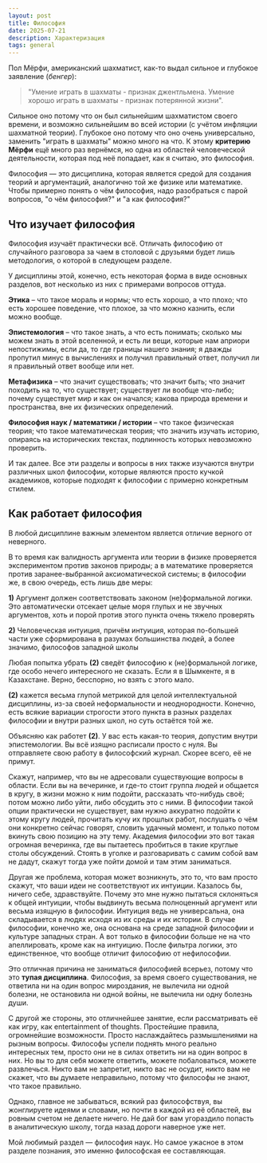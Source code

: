 ```yaml
---
layout: post
title: Философия
date: 2025-07-21
description: Характеризация
tags: general
---
```

Пол Мёрфи, американский шахматист, как-то выдал сильное и глубокое заявление (*бенгер*):
> "Умение играть в шахматы - признак джентльмена. Умение хорошо играть в шахматы - признак потерянной жизни".

Сильное оно потому что он был сильнейшим шахматистом своего времени, и возможно сильнейшим во всей истории (с учётом инфляции шахматной теории). Глубокое оно потому что оно очень универсально, заменить "играть в шахматы" можно много на что. К этому **критерию Мёрфи** ещё много раз вернёмся, но одна из областей человеческой деятельности, которая под неё попадает, как я считаю, это философия.

Философия — это дисциплина, которая является средой для создания теорий и аргументаций, аналогично той же физике или математике. Чтобы примерно понять о чём философия, надо разобраться с парой вопросов, "о чём философия?" и "а как философия?"

## Что изучает философия
Философия изучаёт практически всё. Отличать философию от случайного разговора за чаем в столовой с друзьями будет лишь методология, о которой в следующем разделе.

У дисциплины этой, конечно, есть некоторая форма в виде основных разделов, вот несколько из них с примерами вопросов оттуда.

**Этика** – что такое мораль и нормы; что есть хорошо, а что плохо; что есть хорошее поведение, что плохое, за что можно казнить, если можно вообще.

**Эпистемология** – что такое знать, а что есть понимать; сколько мы можем знать в этой вселенной, и есть ли вещи, которые нам априори непостижимы, если да, то где границы нашего знания; я дважды пропутил минус в вычислениях и получил правильный ответ, получил ли я правильный ответ вообще или нет.

**Метафизика** – что значит существовать; что значит быть; что значит походить на то, что существует; существует ли вообще что-либо; почему существует мир и как он начался; какова природа времени и пространства, вне их физических определений.

**Философия наук / математики / истории** – что такое физическая теория; что такое математическая теория; что значить изучать историю, опираясь на исторических текстах, подлинность которых невозможно проверить.

И так далее. Все эти разделы и вопросы в них также изучаются внутри различных школ философии, которые являются просто кучкой академиков, которые подходят к философии с примерно конкретным стилем.

## Как работает философия
В любой дисциплине важным элементом является отличие верного от неверного.

В то время как валидность аргумента или теории в физике проверяется экспериментом против законов природы; а в математике проверяется против заранее-выбранной аксиоматической системы; в философии же, в свою очередь, есть лишь две меры:

**1)** Аргумент должен соответствовать законом (не)формальной логики. Это автоматически отсекает целые моря глупых и не звучных аргументов, хоть и порой против этого пункта очень тяжело проверять

**2)** Человеческая интуиция, причём интуиция, которая по-большей части уже сформирована в разумах большинства людей, а более значимо, философов западной школы


Любая попытка убрать **(2)** сведёт философию к (не)формальной логике, где особо нечего интересного не сказать. Если я в Шымкенте, я в Казахстане. Верно, бесспорно, но взять с этого мало. 

**(2)** кажется весьма глупой метрикой для целой интеллектуальной дисциплины, из-за своей неформальности и неоднородности. Конечно, есть всякие вариации строгости этого пункта в разных разделах философии и внутри разных школ, но суть остаётся той же.

Объясняю как работет **(2)**. У вас есть какая-то теория, допустим внутри эпистемологии. Вы всё изящно расписали просто с нуля. Вы отправляете свою работу в философский журнал. Скорее всего, её не примут. 

Скажут, например, что вы не адресовали существующие вопросы в области. Если вы на вечеринке, и где-то стоит группа людей и общается в кругу, в жизни можно к ним подойти, рассказать что-нибудь своё; потом можно либо уйти, либо обсудить это с ними. В философии такой опции практически не существует, вам нужно аккуратно подойти к этому кругу людей, прочитать кучу их прошлых работ, послушать о чём они конкретно сейчас говорят, словить удачный момент, и только потом вкинуть свою позицию на эту тему. Академия философии это вот такая огромная вечеринка, где вы пытаетесь пробиться в такие круглые столы обсуждений. Стоять в уголке и разговаривать с самим собой вам не дадут, скажут тогда уже пойти домой и там этим заниматься.

Другая же проблема, которая может возникнуть, это то, что вам просто скажут, что ваши идеи не соответствуют их интуиции. Казалось бы, ничего себе, здравствуйте. Почему это мне нужно пытаться склоняться к общей интуиции, чтобы выдвинуть весьма полноценный аргумент или весьма изящную в философии. Интуиция ведь не универсальна, она складывается в людях исходя из их среды и их истории. В случае философии, конечно же, она основана на среде западной философии и культуре западных стран. А вот только в философии больше не на что апеллировать, кроме как на интуицию. После фильтра логики, это единственное, что вообще отличит философию от нефилософии.

Это отличная причина не заниматься философией всерьез, потому что это **тупая дисциплина**. Философия, за время своего существования, не ответила ни на один вопрос мироздания, не вылечила ни одной болезни, не остановила ни одной войны, не вылечила ни одну болезнь души.

С другой же стороны, это отличнейшее занятие, если рассматривать её как игру, как entertainment of thoughts. Простейшие правила, огромнейшие возможности. Просто наслаждайтесь размышлениями на рызным вопросы. Философы успели поднять много реально интересных тем, просто они не в силах ответить ни на один вопрос в них. Но вы то для себя можете ответить, можете побаловаться, можете развлечься. Никто вам не запретит, никто вас не осудит, никто вам не скажет, что вы думаете неправильно, потому что философы не знают, что такое правильно.

Однако, главное не забываться, всякий раз философствуя, вы жонглируете идеями и словами, но почти в каждой из её областей, вы ровным счетом не делаете ничего. Не дай бог вам угораздило попасть в аналитическую школу, тогда назад дороги наверное уже нет. 

Мой любимый раздел — философия наук. Но самое ужасное в этом разделе познания, это именно философская ее составляющая.